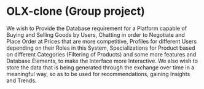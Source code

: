 # OLX-clone (Group project)
We wish to Provide the Database requirement for a Platform capable of
Buying and Selling Goods by Users, Chatting in order to Negotiate and Place Order
at Prices that are more competitive, Profiles for different Users depending on their
Roles in this System, Specializations for Product based on different Categories
(Filtering of Products) and some more features and Database Elements, to make the
Interface more Interactive. We also wish to store the data that is being generated
through the exchange over time in a meaningful way, so as to be used for
recommendations, gaining Insights and Trends.
